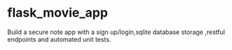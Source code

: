 # flask_movie_app

Build a secure note app with a sign up/login,sqlite database storage ,restful endpoints and automated unit tests.
